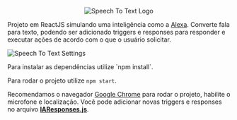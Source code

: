 <p align="center">
  <img src="https://i.imgur.com/WWC94g6.png" alt="Speech To Text Logo"/>
</p>

Projeto em ReactJS simulando uma inteligência como a [Alexa](https://www.amazon.com.br/b?ie=UTF8&node=21215956011).
Converte fala para texto, podendo ser adicionado triggers e responses para responder e executar ações de acordo com o que o usuário solicitar.

<p align="left">
  <img src="https://i.imgur.com/tGQU2Ii.png" alt="Speech To Text Settings"/>
</p>
Para instalar as dependências utilize `npm install`.

Para rodar o projeto utilize `npm start`.

Recomendamos o navegador [Google Chrome](https://www.google.com/intl/pt-BR/chrome/) para rodar o projeto, habilite o microfone e localização.
Você pode adicionar novas triggers e responses no arquivo **[IAResponses.js](https://github.com/MateusOFCZ/SpeechToText/blob/master/src/assets/IAResponses.js)**.
